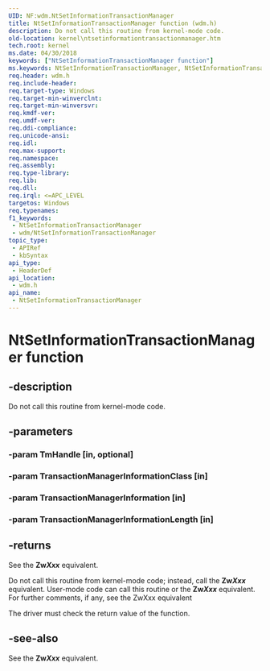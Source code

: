 ```yaml
---
UID: NF:wdm.NtSetInformationTransactionManager
title: NtSetInformationTransactionManager function (wdm.h)
description: Do not call this routine from kernel-mode code.
old-location: kernel\ntsetinformationtransactionmanager.htm
tech.root: kernel
ms.date: 04/30/2018
keywords: ["NtSetInformationTransactionManager function"]
ms.keywords: NtSetInformationTransactionManager, NtSetInformationTransactionManager routine [Kernel-Mode Driver Architecture], kernel.ntsetinformationtransactionmanager, ntx_b4f057ac-bca8-44e6-874e-4f33bd487a20.xml, wdm/NtSetInformationTransactionManager
req.header: wdm.h
req.include-header: 
req.target-type: Windows
req.target-min-winverclnt: 
req.target-min-winversvr: 
req.kmdf-ver: 
req.umdf-ver: 
req.ddi-compliance: 
req.unicode-ansi: 
req.idl: 
req.max-support: 
req.namespace: 
req.assembly: 
req.type-library: 
req.lib: 
req.dll: 
req.irql: <=APC_LEVEL
targetos: Windows
req.typenames: 
f1_keywords:
 - NtSetInformationTransactionManager
 - wdm/NtSetInformationTransactionManager
topic_type:
 - APIRef
 - kbSyntax
api_type:
 - HeaderDef
api_location:
 - wdm.h
api_name:
 - NtSetInformationTransactionManager
---
```


# NtSetInformationTransactionManager function


## -description

Do not call this routine from kernel-mode code.

## -parameters

### -param TmHandle [in, optional]



### -param TransactionManagerInformationClass [in]



### -param TransactionManagerInformation [in]



### -param TransactionManagerInformationLength [in]



## -returns

See the <b>Zw<i>Xxx</i></b> equivalent.

Do not call this routine from kernel-mode code; instead, call the <b>Zw<i>Xxx</i></b> equivalent. User-mode code can call this routine or the <b>Zw<i>Xxx</i></b> equivalent. For further comments, if any, see the ZwXxx equivalent

The driver must check the return value of the function.

## -see-also

See the <b>Zw<i>Xxx</i></b> equivalent.

